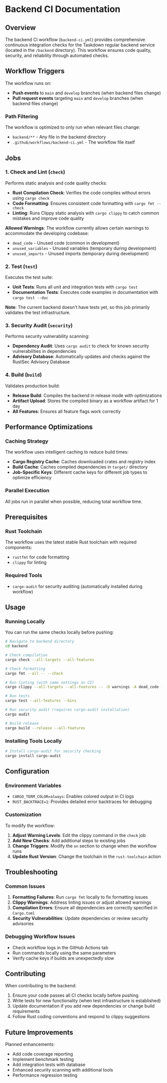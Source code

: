 # Backend CI Documentation

## Overview

The backend CI workflow (`backend-ci.yml`) provides comprehensive continuous integration checks for the Taskdown regular backend service (located in the `/backend` directory). This workflow ensures code quality, security, and reliability through automated checks.

## Workflow Triggers

The workflow runs on:
- **Push events** to `main` and `develop` branches (when backend files change)
- **Pull request events** targeting `main` and `develop` branches (when backend files change)

### Path Filtering

The workflow is optimized to only run when relevant files change:
- `backend/**` - Any file in the backend directory
- `.github/workflows/backend-ci.yml` - The workflow file itself

## Jobs

### 1. Check and Lint (`check`)

Performs static analysis and code quality checks:

- **Rust Compilation Check**: Verifies the code compiles without errors using `cargo check`
- **Code Formatting**: Ensures consistent code formatting with `cargo fmt --check`
- **Linting**: Runs Clippy static analysis with `cargo clippy` to catch common mistakes and improve code quality

**Allowed Warnings**: The workflow currently allows certain warnings to accommodate the developing codebase:
- `dead_code` - Unused code (common in development)
- `unused_variables` - Unused variables (temporary during development)
- `unused_imports` - Unused imports (temporary during development)

### 2. Test (`test`)

Executes the test suite:

- **Unit Tests**: Runs all unit and integration tests with `cargo test`
- **Documentation Tests**: Executes code examples in documentation with `cargo test --doc`

**Note**: The current backend doesn't have tests yet, so this job primarily validates the test infrastructure.

### 3. Security Audit (`security`)

Performs security vulnerability scanning:

- **Dependency Audit**: Uses `cargo audit` to check for known security vulnerabilities in dependencies
- **Advisory Database**: Automatically updates and checks against the RustSec Advisory Database

### 4. Build (`build`)

Validates production build:

- **Release Build**: Compiles the backend in release mode with optimizations
- **Artifact Upload**: Stores the compiled binary as a workflow artifact for 1 day
- **All Features**: Ensures all feature flags work correctly

## Performance Optimizations

### Caching Strategy

The workflow uses intelligent caching to reduce build times:

- **Cargo Registry Cache**: Caches downloaded crates and registry index
- **Build Cache**: Caches compiled dependencies in `target/` directory
- **Job-Specific Keys**: Different cache keys for different job types to optimize efficiency

### Parallel Execution

All jobs run in parallel when possible, reducing total workflow time.

## Prerequisites

### Rust Toolchain

The workflow uses the latest stable Rust toolchain with required components:
- `rustfmt` for code formatting
- `clippy` for linting

### Required Tools

- `cargo-audit` for security auditing (automatically installed during workflow)

## Usage

### Running Locally

You can run the same checks locally before pushing:

```bash
# Navigate to backend directory
cd backend

# Check compilation
cargo check --all-targets --all-features

# Check formatting
cargo fmt --all -- --check

# Run linting (with same settings as CI)
cargo clippy --all-targets --all-features -- -D warnings -A dead_code -A unused_variables -A unused_imports

# Run tests
cargo test --all-features --bins

# Run security audit (requires cargo-audit installation)
cargo audit

# Build release
cargo build --release --all-features
```

### Installing Tools Locally

```bash
# Install cargo-audit for security checking
cargo install cargo-audit
```

## Configuration

### Environment Variables

- `CARGO_TERM_COLOR=always`: Enables colored output in CI logs
- `RUST_BACKTRACE=1`: Provides detailed error backtraces for debugging

### Customization

To modify the workflow:

1. **Adjust Warning Levels**: Edit the clippy command in the `check` job
2. **Add New Checks**: Add additional steps to existing jobs
3. **Change Triggers**: Modify the `on` section to change when the workflow runs
4. **Update Rust Version**: Change the toolchain in the `rust-toolchain` action

## Troubleshooting

### Common Issues

1. **Formatting Failures**: Run `cargo fmt` locally to fix formatting issues
2. **Clippy Warnings**: Address linting issues or adjust allowed warnings
3. **Compilation Errors**: Ensure all dependencies are correctly specified in `Cargo.toml`
4. **Security Vulnerabilities**: Update dependencies or review security advisories

### Debugging Workflow Issues

- Check workflow logs in the GitHub Actions tab
- Run commands locally using the same parameters
- Verify cache keys if builds are unexpectedly slow

## Contributing

When contributing to the backend:

1. Ensure your code passes all CI checks locally before pushing
2. Write tests for new functionality (when test infrastructure is established)
3. Update documentation if you add new dependencies or change build requirements
4. Follow Rust coding conventions and respond to clippy suggestions

## Future Improvements

Planned enhancements:
- Add code coverage reporting
- Implement benchmark testing
- Add integration tests with database
- Enhanced security scanning with additional tools
- Performance regression testing